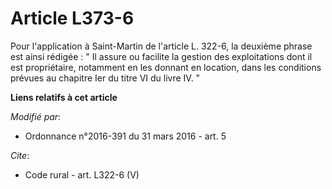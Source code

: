 # Article L373-6

Pour l'application à Saint-Martin de l'article L. 322-6, la deuxième phrase est ainsi rédigée : " Il assure ou facilite la
gestion des exploitations dont il est propriétaire, notamment en les donnant en location, dans les conditions prévues au
chapitre Ier du titre VI du livre IV. "

**Liens relatifs à cet article**

_Modifié par_:

  - Ordonnance n°2016-391 du 31 mars 2016 - art. 5

_Cite_:

  - Code rural - art. L322-6 (V)
